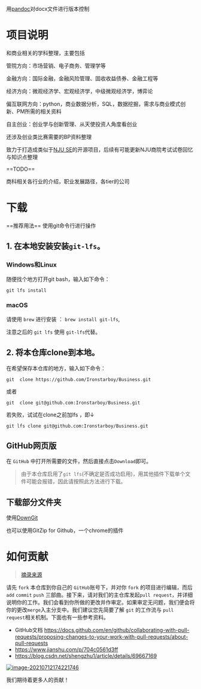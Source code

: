 用[pandoc](https://blog.csdn.net/qq997843911/article/details/104156262)对docx文件进行版本控制

# 项目说明

和商业相关的学科整理，主要包括

管院方向：市场营销、电子商务、管理学等

金融方向：国际金融，金融风险管理、固收收益债券、金融工程等

经济方向：微观经济学、宏观经济学，中级微观经济学，博弈论

偏互联网方向：python，商业数据分析，SQL，数据挖掘，需求与商业模式创新、PM所需的相关资料

自主创业：创业学与创新管理、从天使投资人角度看创业

还涉及创业类比赛需要的BP资料整理



致力于打造成类似于[NJU SE](https://github.com/NJU-SE-15-share-review/professional-class)的开源项目，后续有可能更新NJU商院考试试卷回忆与知识点整理

==TODO==

商科相关各行业的介绍，职业发展路径，各tier的公司

# 下载

==推荐用法== 使用git命令行进行操作

## 1. 在本地安装安装`git-lfs`。

### Windows和Linux

随便找个地方打开git bash，输入如下命令：

```
git lfs install
```

### macOS

请使用 `brew` 进行安装 ： `brew install git-lfs`,

注意之后的 `git lfs` 使用 `git-lfs`代替。

## 2. 将本仓库clone到本地。

在希望保存本仓库的地方，输入如下命令：

```
git  clone https://github.com/Ironstarboy/Business.git
```

或者

~~~
git  clone git@github.com:Ironstarboy/Business.git
~~~

若失败，试试在clone之前加lfs ，即↓

~~~
git lfs clone git@github.com:Ironstarboy/Business.git
~~~



## GitHub网页版

在 `GitHub` 中打开所需要的文件，然后直接点击`Download`即可。

> 由于本仓库启用了`git lfs`(不确定是否成功启用)，用其他插件下载单个文件可能会报错，因此请按照此方法进行下载。

## 下载部分文件夹

使用[DownGit](https://yehonal.github.io/DownGit/#/home)

也可以使用GitZip for Github，一个chrome的插件

# 如何贡献

> [摘录来源](https://github.com/NJU-SE-15-share-review/professional-class)

请先 `fork` 本仓库到你自己的 `GitHub`账号下，并对你 `fork` 的项目进行编辑，而后`add` `commit` `push` 三部曲。接下来，请对我们的主仓库发起`pull request`，并详细说明你的工作。我们会看到你所做的更改并作审定。如果审定无问题，我们便会将你的更改`merge`入主分支中。我们建议您先简要了解 `git` 的工作流与 `pull request`相关机制。下面也有一些参考资料。

- GitHub文档 https://docs.github.com/en/github/collaborating-with-pull-requests/proposing-changes-to-your-work-with-pull-requests/about-pull-requests
- https://www.jianshu.com/p/704c0561d3ff
- https://blog.csdn.net/shengzhu1/article/details/69667169

[![image-20210712174221746](https://camo.githubusercontent.com/a379e7639cccae5163903600256694791e615ac2a014475f1864936f40fea47a/68747470733a2f2f6f73732e79646a7369722e636f6d2e636e2f696d672f696d6167652d32303231303731323137343232313734362e706e67)](https://camo.githubusercontent.com/a379e7639cccae5163903600256694791e615ac2a014475f1864936f40fea47a/68747470733a2f2f6f73732e79646a7369722e636f6d2e636e2f696d672f696d6167652d32303231303731323137343232313734362e706e67)

我们期待着更多人的贡献！